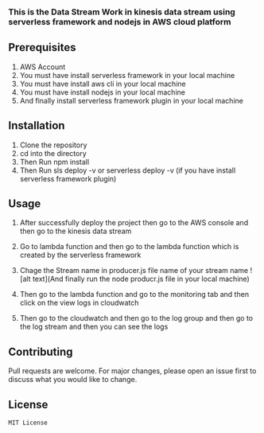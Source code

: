 ### This is the Data Stream Work in kinesis data stream using serverless framework and nodejs in AWS cloud platform

## Prerequisites

1. AWS Account
2. You must have install serverless framework in your local machine
3. You must have install aws cli in your local machine
4. You must have install nodejs in your local machine
5. And finally install serverless framework plugin in your local machine

## Installation

1. Clone the repository
2. cd into the directory
3. Then Run npm install
4. Then Run sls deploy -v or serverless deploy -v (if you have install serverless framework plugin)

## Usage

1. After successfully deploy the project then go to the AWS console and then go to the kinesis data stream
2. Go to lambda function and then go to the lambda function which is created by the serverless framework
3. Chage the Stream name in producer.js file name of your stream name
   ![alt text](And finally run the node producr.js file in your local machine)

4. Then go to the lambda function and go to the monitoring tab and then click on the view logs in cloudwatch
5. Then go to the cloudwatch and then go to the log group and then go to the log stream and then you can see the logs

## Contributing

Pull requests are welcome. For major changes, please open an issue first to discuss what you would like to change.

## License

```bash
MIT License
```
